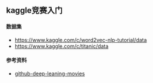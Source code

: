 
## kaggle竞赛入门

#### 数据集
- https://www.kaggle.com/c/word2vec-nlp-tutorial/data
- https://www.kaggle.com/c/titanic/data


#### 参考资料 
- [github-deep-leaning-movies](https://github.com/wendykan/DeepLearningMovies)
